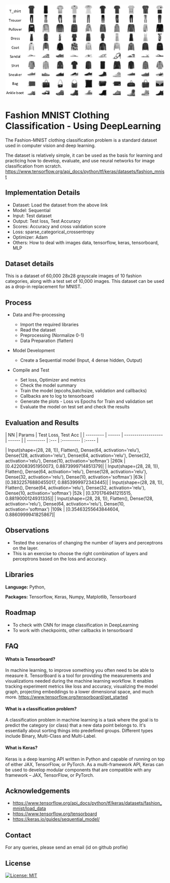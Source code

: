 ![Logo](https://github.com/AKGanesh/MNIST-DL-MLP-Sequential/blob/main/mnist.png)

# Fashion MNIST Clothing Classification - Using DeepLearning

The Fashion-MNIST clothing classification problem is a standard dataset used in computer vision and deep learning.

The dataset is relatively simple, it can be used as the basis for learning and practicing how to develop, evaluate, and use neural networks for image classification from scratch.
https://www.tensorflow.org/api_docs/python/tf/keras/datasets/fashion_mnist

## Implementation Details

- Dataset: Load the dataset from the above link
- Model: Sequential
- Input: Test dataset
- Output: Test loss, Test Accuracy
- Scores: Accuracy and cross validation score
- Loss: sparse_categorical_crossentropy
- Optimizer: Adam
- Others: How to deal with images data, tensorflow, keras, tensorboard, MLP

## Dataset details

This is a dataset of 60,000 28x28 grayscale images of 10 fashion categories, along with a test set of 10,000 images. This dataset can be used as a drop-in replacement for MNIST.

## Process

- Data and Pre-processing

  - Import the required libraries
  - Read the dataset
  - Preprocessing (Normalize 0-1)
  - Data Preparation (flatten)

- Model Development
  - Create a Sequential model (Input, 4 dense hidden, Output)
- Compile and Test
  - Set loss, Optimizer and metrics
  - Check the model summary
  - Train the model (epcohs,batchsize, validation and callbacks)
  - Callbacks are to log to tensorboard
  - Generate the plots - Loss vs Epochs for Train and validation set
  - Evaluate the model on test set and check the results

## Evaluation and Results

| NN        | Params | Test Loss, Test Acc |
| --------- | ------ | ------------------- | ------ |
| --------- | :---   | :---------          | :----- |

| Input(shape=(28, 28, 1)),
Flatten(),
Dense(64, activation='relu'),
Dense(128, activation='relu'),
Dense(64, activation='relu'),
Dense(32, activation='relu'),
Dense(10, activation='softmax') |260k | [0.4220083951950073, 0.8873999714851379]|
| Input(shape=(28, 28, 1)),
Flatten(),
Dense(64, activation='relu'),
Dense(128, activation='relu'),
Dense(32, activation='relu'),
Dense(10, activation='softmax') |63k | [0.38322576880455017, 0.8853999972343445]|
| Input(shape=(28, 28, 1)),
Flatten(),
Dense(64, activation='relu'),
Dense(32, activation='relu'),
Dense(10, activation='softmax') |52k | [0.3701764941215515, 0.8819000124931335]|
| Input(shape=(28, 28, 1)),
Flatten(),
Dense(128, activation='relu'),
Dense(64, activation='relu'),
Dense(10, activation='softmax') |109k | [0.35463255643844604, 0.8860999941825867]|

## Observations

- Tested the scenarios of changing the number of layers and perceptrons on the layer.
- This is an exercise to choose the right combination of layers and perceptrons based on the loss and accuracy.

## Libraries

**Language:** Python,

**Packages:** Tensorflow, Keras, Numpy, Matplotlib, Tensorboard

## Roadmap

- To check with CNN for image classification in DeepLearning
- To work with checkpoints, other callbacks in tensorboard

## FAQ

#### Whats is Tensorboard?

In machine learning, to improve something you often need to be able to measure it. TensorBoard is a tool for providing the measurements and visualizations needed during the machine learning workflow. It enables tracking experiment metrics like loss and accuracy, visualizing the model graph, projecting embeddings to a lower dimensional space, and much more.
https://www.tensorflow.org/tensorboard/get_started

#### What is a classification problem?

A classification problem in machine learning is a task where the goal is to predict the category (or class) that a new data point belongs to. It's essentially about sorting things into predefined groups. Different types include Binary, Multi-Class and Multi-Label.

#### What is Keras?

Keras is a deep learning API written in Python and capable of running on top of either JAX, TensorFlow, or PyTorch. As a multi-framework API, Keras can be used to develop modular components that are compatible with any framework – JAX, TensorFlow, or PyTorch.

## Acknowledgements

- https://www.tensorflow.org/api_docs/python/tf/keras/datasets/fashion_mnist/load_data
- https://www.tensorflow.org/tensorboard
- https://keras.io/guides/sequential_model/

## Contact

For any queries, please send an email (id on github profile)

## License

[![License: MIT](https://img.shields.io/badge/License-MIT-yellow.svg)](https://opensource.org/licenses/MIT)
